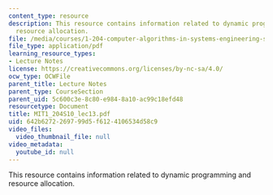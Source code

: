 ```yaml
---
content_type: resource
description: This resource contains information related to dynamic programming and
  resource allocation.
file: /media/courses/1-204-computer-algorithms-in-systems-engineering-spring-2010/642b6272269799d5f6124106534d58c9_MIT1_204S10_lec13.pdf
file_type: application/pdf
learning_resource_types:
- Lecture Notes
license: https://creativecommons.org/licenses/by-nc-sa/4.0/
ocw_type: OCWFile
parent_title: Lecture Notes
parent_type: CourseSection
parent_uid: 5c600c3e-8c80-e984-8a10-ac99c18efd48
resourcetype: Document
title: MIT1_204S10_lec13.pdf
uid: 642b6272-2697-99d5-f612-4106534d58c9
video_files:
  video_thumbnail_file: null
video_metadata:
  youtube_id: null
---
```

This resource contains information related to dynamic programming and resource allocation.